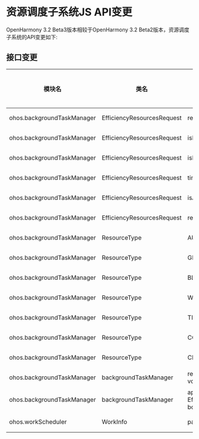# 资源调度子系统JS API变更

OpenHarmony 3.2 Beta3版本相较于OpenHarmony 3.2 Beta2版本，资源调度子系统的API变更如下:

## 接口变更

| 模块名 | 类名 | 方法/属性/枚举/常量 | 变更类型 |
|---|---|---|---|
| ohos.backgroundTaskManager | EfficiencyResourcesRequest | reason: string;                                                                  | 新增 |
| ohos.backgroundTaskManager | EfficiencyResourcesRequest | isProcess?: boolean;                                                             | 新增 |
| ohos.backgroundTaskManager | EfficiencyResourcesRequest | isPersist?: boolean;                                                             | 新增 |
| ohos.backgroundTaskManager | EfficiencyResourcesRequest | timeOut: number;                                                                 | 新增 |
| ohos.backgroundTaskManager | EfficiencyResourcesRequest | isApply: boolean;                                                                | 新增 |
| ohos.backgroundTaskManager | EfficiencyResourcesRequest | resourceTypes: number;                                                           | 新增 |
| ohos.backgroundTaskManager | ResourceType               | AUDIO = 1 << 6                                                                   | 新增 |
| ohos.backgroundTaskManager | ResourceType               | GPS = 1 << 5                                                                     | 新增 |
| ohos.backgroundTaskManager | ResourceType               | BLUETOOTH = 1 << 4                                                               | 新增 |
| ohos.backgroundTaskManager | ResourceType               | WORK_SCHEDULER = 1 << 3                                                          | 新增 |
| ohos.backgroundTaskManager | ResourceType               | TIMER = 1 << 2                                                                   | 新增 |
| ohos.backgroundTaskManager | ResourceType               | COMMON_EVENT = 1 << 1                                                            | 新增 |
| ohos.backgroundTaskManager | ResourceType               | CPU = 1                                                                          | 新增 |
| ohos.backgroundTaskManager | backgroundTaskManager      | resetAllEfficiencyResources(): void;                                    | 新增 |
| ohos.backgroundTaskManager | backgroundTaskManager      | applyEfficiencyResources(request: EfficiencyResourcesRequest): boolean; | 新增 |
| ohos.workScheduler         | WorkInfo                   | parameters?: {[key: string]: any};                                               | 新增 |
